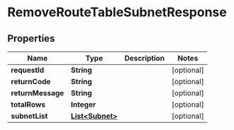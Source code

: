
# RemoveRouteTableSubnetResponse

## Properties
Name | Type | Description | Notes
------------ | ------------- | ------------- | -------------
**requestId** | **String** |  |  [optional]
**returnCode** | **String** |  |  [optional]
**returnMessage** | **String** |  |  [optional]
**totalRows** | **Integer** |  |  [optional]
**subnetList** | [**List&lt;Subnet&gt;**](Subnet.md) |  |  [optional]



